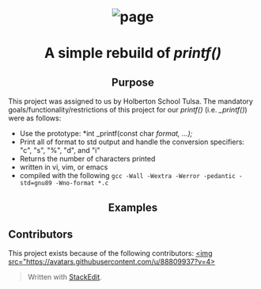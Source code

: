# <center>![page](https://github.com/matiassingers/awesome-readme/blob/master/icon.png?raw=true)


# <center>A simple rebuild of *printf()*

## <center> Purpose

This project was assigned to us by Holberton School Tulsa. The mandatory goals/functionality/restrictions of this project for our *printf()* (i.e. *_printf()*) were as follows:
- Use the prototype: *int _printf(const char *format, ...);*
- Print all of format to std output and handle the conversion specifiers: "c", "s", "%", "d", and "i"
- Returns the number of characters printed
- written in vi, vim, or emacs
- compiled with the following `gcc -Wall -Wextra -Werror -pedantic -std=gnu89 -Wno-format *.c`

## <center>Examples

## Contributors
This project exists because of the following contributors:
<a href="https://github.com/bsbanotto"><img src="https://avatars.githubusercontent.com/u/88809937?v=4></a>

> Written with [StackEdit](https://stackedit.io/).
